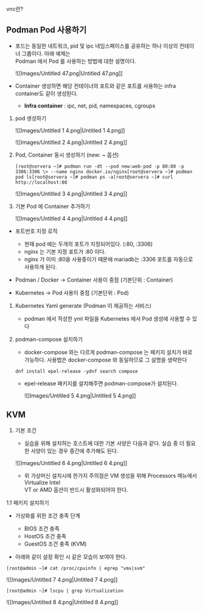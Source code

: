   

  

vnc란?

  

## Podman Pod 사용하기

- 포드는 동일한 네트워크, pid 및 ipc 네임스페이스를 공유하는 하나 이상의 컨테이너 그룹이다. 아래 예제는  
    Podman 에서 Pod 를 사용하는 방법에 대한 설명이다.
    
    ![[Images/Untitled 47.png|Untitled 47.png]]
    
      
    
- Container 생성하면 해당 컨테이너의 포트와 같은 포트를 사용하는 infra container도 같이 생성된다.
    
    - **Infra container** : ipc, net, pid, namespaces, cgroups
    
      
    

1. pod 생성하기
    
    ![[Images/Untitled 1 4.png|Untitled 1 4.png]]
    
    ![[Images/Untitled 2 4.png|Untitled 2 4.png]]
    
      
    
2. Pod, Container 동시 생성하기 (new: ~ 옵션)
    
    ```
    [root@servera ~]# podman run -dt --pod new:web-pod -p 80:80 -p 3306:3306 \> --name nginx docker.io/nginx[root@servera ~]# podman pod ls[root@servera ~]# podman ps -a[root@servera ~]# curl http://localhost:80
    ```
    
    ![[Images/Untitled 3 4.png|Untitled 3 4.png]]
    
      
    
3. 기본 Pod 에 Container 추가하기
    
    ![[Images/Untitled 4 4.png|Untitled 4 4.png]]
    
      
    

- 포트번호 지정 로직
    - 현재 pod 에는 두개의 포트가 지정되어있다. (:80, :3306)
    - nginx 는 기본 지정 포트가 :80 이다.
    - nginx 가 이미 :80을 사용중이기 때문에 mariadb는 :3306 포트를 자동으로 사용하게 된다.

  

- Podman / Docker → Container 사용이 중점 (기본단위 : Container)
- Kubernetes → Pod 사용이 중점 (기본단위 : Pod)

  

  

1. Kubernetes Yaml generate (Podman 이 제공하는 서비스)
    
    - podman 에서 작성한 yml 파일을 Kubernetes 에서 Pod 생성에 사용할 수 있다
    
      
    
      
    
2. podman-compose 설치하기
    
    - docker-compose 와는 다르게 podman-compose 는 패키지 설치가 바로 가능하다. 사용법은 docker-compose 와 동일하므로 그 설명을 생략한다
    
    ```
    dnf install epel-release -ydnf search compose
    ```
    
    - epel-release 패키지를 설치해주면 podman-compose가 설치된다.
        
        ![[Images/Untitled 5 4.png|Untitled 5 4.png]]
        
          
        
          
        
          
        

## KVM

1. 기본 조건
    
    - 실습을 위해 설치하는 호스트에 대한 기본 사양은 다음과 같다. 실습 중 더 필요한 사양이 있는 경우 중간에 추가해도 된다.
        
          
        
    
    ![[Images/Untitled 6 4.png|Untitled 6 4.png]]
    
    - 위 가상머신 설치시에 한가지 주의점은 VM 생성을 위해 Processors 메뉴에서 Virtualize Intel  
        VT or AMD 옵션이 반드시 활성화되어야 한다.

  

1.1 패키지 설치하기

- 가상화를 위한 조건 충족 단계
    - BIOS 조건 충족
    - HostOS 조건 충족
    - GuestOS 조건 충족 (KVM)

  

- 아래와 같이 설정 확인 시 같은 모습이 보여야 한다.

```
[root@admin ~]# cat /proc/cpuinfo | egrep "vmx|svm"
```

![[Images/Untitled 7 4.png|Untitled 7 4.png]]

  

```
[root@admin ~]# lscpu | grep Virtualization
```

![[Images/Untitled 8 4.png|Untitled 8 4.png]]